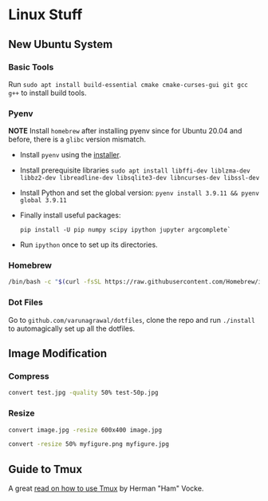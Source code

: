 # Linux Stuff

## New Ubuntu System

### Basic Tools

Run `sudo apt install build-essential cmake cmake-curses-gui git gcc g++` to install build tools.

### Pyenv

**NOTE** Install `homebrew` after installing pyenv since for Ubuntu 20.04 and before, there is a `glibc` version mismatch.

- Install `pyenv` using the [installer](https://github.com/pyenv/pyenv-installer).
- Install prerequisite libraries `sudo apt install libffi-dev liblzma-dev libbz2-dev libreadline-dev libsqlite3-dev libncurses-dev libssl-dev`
- Install Python and set the global version: `pyenv install 3.9.11 && pyenv global 3.9.11`
- Finally install useful packages:

  ```
  pip install -U pip numpy scipy ipython jupyter argcomplete`
  ```
- Run `ipython` once to set up its directories.

### Homebrew

```sh
/bin/bash -c "$(curl -fsSL https://raw.githubusercontent.com/Homebrew/install/HEAD/install.sh)"
```

### Dot Files

Go to `github.com/varunagrawal/dotfiles`, clone the repo and run `./install` to automagically set up all the dotfiles.

## Image Modification

### Compress

```sh
convert test.jpg -quality 50% test-50p.jpg
```

### Resize

```sh
convert image.jpg -resize 600x400 image.jpg
```

```sh
convert -resize 50% myfigure.png myfigure.jpg
```

## Guide to Tmux

A great [read on how to use Tmux](http://www.hamvocke.com/blog/a-quick-and-easy-guide-to-tmux/) by Herman "Ham" Vocke.
